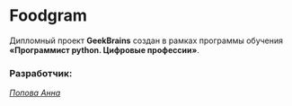 # Foodgram

Дипломный проект **GeekBrains** создан в рамках программы 
обучения **«Программист python. Цифровые профессии»**.

### Разработчик:
<a href="https://github.com/annrud">*Попова Анна*</a>
